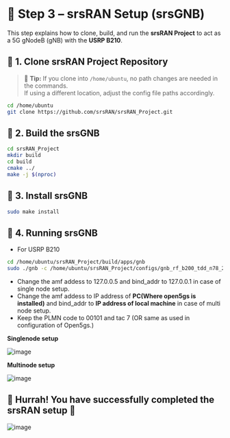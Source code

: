 # 📡 Step 3 – srsRAN Setup (srsGNB)

This step explains how to clone, build, and run the **srsRAN Project** to act as a 5G gNodeB (gNB) with the **USRP B210**.

## 🔹 1. Clone srsRAN Project Repository
> 📍 **Tip:** If you clone into `/home/ubuntu`, no path changes are needed in the commands.  
> If using a different location, adjust the config file paths accordingly.

```bash
cd /home/ubuntu
git clone https://github.com/srsRAN/srsRAN_Project.git
```


## 🔹 2. Build the srsGNB

```bash
cd srsRAN_Project
mkdir build
cd build
cmake ../
make -j $(nproc)
```

## 🔹 3. Install srsGNB
```bash
sudo make install
```

## 🔹 4. Running srsGNB
- For USRP B210
```bash
cd /home/ubuntu/srsRAN_Project/build/apps/gnb
sudo ./gnb -c /home/ubuntu/srsRAN_Project/configs/gnb_rf_b200_tdd_n78_20mhz.yml
```

- Change the amf addess to 127.0.0.5 and bind_addr to 127.0.0.1 in case of single node setup.
- Change the amf addess to IP address of **PC(Where open5gs is installed)** and bind_addr to **IP address of local machine** in case of multi node setup.
- Keep the PLMN code to 00101 and tac 7 (OR same as used in configuration of Open5gs.)



**Singlenode setup**

![image](https://github.com/user-attachments/assets/d4e2ac7e-c098-4beb-ac25-d7666ba218a6)



**Multinode setup**


![image](https://github.com/user-attachments/assets/3b2abf2c-d8d0-4389-9135-6c85bc26fd68)


## 🎉 Hurrah! You have successfully completed the srsRAN setup 🎉

![image](https://github.com/user-attachments/assets/155a7bb3-7058-4b50-9fa7-3091f8caad49)

